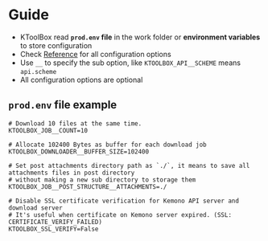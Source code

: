 # Guide

- KToolBox read **`prod.env` file** in the work folder or **environment variables** to store configuration
- Check [Reference](./reference.md) for all configuration options
- Use `__` to specify the sub option, like `KTOOLBOX_API__SCHEME` means `api.scheme`
- All configuration options are optional

## `prod.env` file example

```dotenv
# Download 10 files at the same time.
KTOOLBOX_JOB__COUNT=10

# Allocate 102400 Bytes as buffer for each download job
KTOOLBOX_DOWNLOADER__BUFFER_SIZE=102400

# Set post attachments directory path as `./`, it means to save all attachments files in post directory
# without making a new sub directory to storage them
KTOOLBOX_JOB__POST_STRUCTURE__ATTACHMENTS=./

# Disable SSL certificate verification for Kemono API server and download server
# It's useful when certificate on Kemono server expired. (SSL: CERTIFICATE_VERIFY_FAILED)
KTOOLBOX_SSL_VERIFY=False
```
